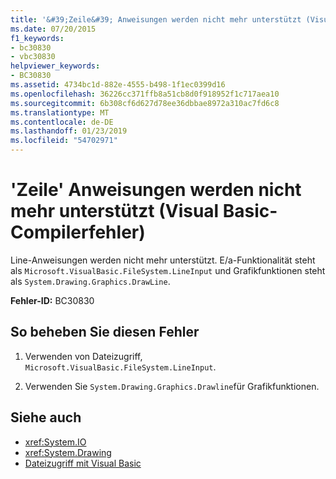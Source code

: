 ```yaml
---
title: '&#39;Zeile&#39; Anweisungen werden nicht mehr unterstützt (Visual Basic-Compilerfehler)'
ms.date: 07/20/2015
f1_keywords:
- bc30830
- vbc30830
helpviewer_keywords:
- BC30830
ms.assetid: 4734bc1d-882e-4555-b498-1f1ec0399d16
ms.openlocfilehash: 36226cc371ffb8a51cb8d0f918952f1c717aea10
ms.sourcegitcommit: 6b308cf6d627d78ee36dbbae8972a310ac7fd6c8
ms.translationtype: MT
ms.contentlocale: de-DE
ms.lasthandoff: 01/23/2019
ms.locfileid: "54702971"
---
```

# <a name="39line39-statements-are-no-longer-supported-visual-basic-compiler-error"></a>&#39;Zeile&#39; Anweisungen werden nicht mehr unterstützt (Visual Basic-Compilerfehler)
Line-Anweisungen werden nicht mehr unterstützt. E/a-Funktionalität steht als `Microsoft.VisualBasic.FileSystem.LineInput` und Grafikfunktionen steht als `System.Drawing.Graphics.DrawLine`.  
  
 **Fehler-ID:** BC30830  
  
## <a name="to-correct-this-error"></a>So beheben Sie diesen Fehler  
  
1.  Verwenden von Dateizugriff, `Microsoft.VisualBasic.FileSystem.LineInput`.  
  
2.  Verwenden Sie `System.Drawing.Graphics.Drawline`für Grafikfunktionen.  
  
## <a name="see-also"></a>Siehe auch
- <xref:System.IO>
- <xref:System.Drawing>
- [Dateizugriff mit Visual Basic](../../../visual-basic/developing-apps/programming/drives-directories-files/file-access.md)
